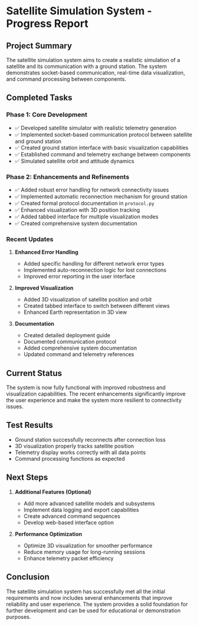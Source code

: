 # Satellite Simulation System - Progress Report

## Project Summary
The satellite simulation system aims to create a realistic simulation of a satellite and its communication with a ground station. The system demonstrates socket-based communication, real-time data visualization, and command processing between components.

## Completed Tasks

### Phase 1: Core Development
- ✅ Developed satellite simulator with realistic telemetry generation
- ✅ Implemented socket-based communication protocol between satellite and ground station
- ✅ Created ground station interface with basic visualization capabilities
- ✅ Established command and telemetry exchange between components
- ✅ Simulated satellite orbit and attitude dynamics

### Phase 2: Enhancements and Refinements
- ✅ Added robust error handling for network connectivity issues
- ✅ Implemented automatic reconnection mechanism for ground station
- ✅ Created formal protocol documentation in `protocol.py`
- ✅ Enhanced visualization with 3D position tracking
- ✅ Added tabbed interface for multiple visualization modes
- ✅ Created comprehensive system documentation

### Recent Updates
1. **Enhanced Error Handling**
   - Added specific handling for different network error types
   - Implemented auto-reconnection logic for lost connections
   - Improved error reporting in the user interface

2. **Improved Visualization**
   - Added 3D visualization of satellite position and orbit
   - Created tabbed interface to switch between different views
   - Enhanced Earth representation in 3D view

3. **Documentation**
   - Created detailed deployment guide
   - Documented communication protocol
   - Added comprehensive system documentation
   - Updated command and telemetry references

## Current Status
The system is now fully functional with improved robustness and visualization capabilities. The recent enhancements significantly improve the user experience and make the system more resilient to connectivity issues.

## Test Results
- Ground station successfully reconnects after connection loss
- 3D visualization properly tracks satellite position
- Telemetry display works correctly with all data points
- Command processing functions as expected

## Next Steps
1. **Additional Features (Optional)**
   - Add more advanced satellite models and subsystems
   - Implement data logging and export capabilities
   - Create advanced command sequences
   - Develop web-based interface option

2. **Performance Optimization**
   - Optimize 3D visualization for smoother performance
   - Reduce memory usage for long-running sessions
   - Enhance telemetry packet efficiency

## Conclusion
The satellite simulation system has successfully met all the initial requirements and now includes several enhancements that improve reliability and user experience. The system provides a solid foundation for further development and can be used for educational or demonstration purposes.
